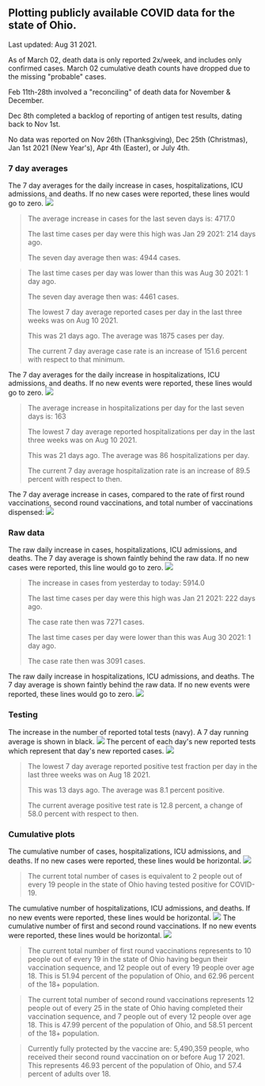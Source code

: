 ## Plotting publicly available COVID data for the state of Ohio. 

Last updated: Aug 31 2021. 

As of March 02, death data is only reported 2x/week, and includes only confirmed cases. March 02 cumulative death counts have dropped due to the missing "probable" cases.

Feb 11th-28th involved a "reconciling" of death data for November & December.

Dec 8th completed a backlog of reporting of antigen test results, dating back to Nov 1st.

No data was reported on Nov 26th (Thanksgiving), Dec 25th (Christmas), Jan 1st 2021 (New Year's), Apr 4th (Easter), or July 4th.
### 7 day averages
The 7 day averages for the daily increase in cases, hospitalizations, ICU admissions, and deaths. If no new cases were reported, these lines would go to zero.
![](7dayaverage_cases.png)

>The average increase in cases for the last seven days is: 4717.0
>
>The last time cases per day were this high was Jan 29 2021: 214 days ago.
>
>The seven day average then was: 4944 cases.

>
>The last time cases per day was lower than this was Aug 30 2021: 1 day ago.
>
>The seven day average then was: 4461 cases.
>
>The lowest 7 day average reported cases per day in the last three weeks was on Aug 10 2021.
>
>This was 21 days ago. The average was 1875 cases per day.
>
>The current 7 day average case rate is an increase of 151.6 percent with respect to that minimum.

The 7 day averages for the daily increase in hospitalizations, ICU admissions, and deaths. If no new events were reported, these lines would go to zero.
![](7dayaverage_hospital.png)

>The average increase in hospitalizations per day for the last seven days is: 163
>
>The lowest 7 day average reported hospitalizations per day in the last three weeks was on Aug 10 2021.
>
>This was 21 days ago. The average was 86 hospitalizations per day.
>
>The current 7 day average hospitalization rate is an increase of 89.5 percent with respect to then.

The 7 day average increase in cases, compared to the rate of first round vaccinations, second round vaccinations, and total number of vaccinations dispensed:
![](DailyVaccinationsCases.png)

### Raw data
The raw daily increase in cases, hospitalizations, ICU admissions, and deaths. The 7 day average is shown faintly behind the raw data. If no new cases were reported, this line would go to zero.
![](DailyCases.png)

>The increase in cases from yesterday to today: 5914.0 
>
>The last time cases per day were this high was Jan 21 2021: 222 days ago. 
>
>The case rate then was 7271 cases.
>
>The last time cases per day were lower than this was Aug 30 2021: 1 day ago. 
>
>The case rate then was 3091 cases.

The raw daily increase in hospitalizations, ICU admissions, and deaths. The 7 day average is shown faintly behind the raw data. If no new events were reported, these lines would go to zero.
![](DailyHospitalizations.png)

### Testing

The increase in the number of reported total tests (navy). A 7 day running average is shown in black.
![](DailyTests.png)
The percent of each day's new reported tests which represent that day's new reported cases.
![](percentpositive_tests.png)

>The lowest 7 day average reported positive test fraction per day in the last three weeks was on Aug 18 2021.
>
>This was 13 days ago. The average was 8.1 percent positive. 
>
>The current average positive test rate is 12.8 percent, a change of 58.0 percent with respect to then. 

### Cumulative plots
The cumulative number of cases, hospitalizations, ICU admissions, and deaths. If no new cases were reported, these lines would be horizontal.
![](Cases.png)

>The current total number of cases is equivalent to 2 people out of every 19 people in the state of Ohio having tested positive for COVID-19.

The cumulative number of hospitalizations, ICU admissions, and deaths. If no new events were reported, these lines would be horizontal.
![](Hospitalizations.png)
The cumulative number of first and second round vaccinations. If no new events were reported, these lines would be horizontal.
![](Vaccinations.png)

>The current total number of first round vaccinations represents to 10 people out of every 19 in the state of Ohio having begun their vaccination sequence, and 12 people out of every 19 people over age 18.
 >This is 51.94 percent of the population of Ohio, and 62.96 percent of the 18+ population.

>The current total number of second round vaccinations represents 12 people out of every 25 in the state of Ohio having completed their vaccination sequence, and 7 people out of every 12 people over age 18. 
>This is 47.99 percent of the population of Ohio, and 58.51 percent of the 18+ population.

>Currently fully protected by the vaccine are: 5,490,359 people, who received their second round vaccination on or before Aug 17 2021.
>This represents 46.93 percent of the population of Ohio, and 57.4 percent of adults over 18.

